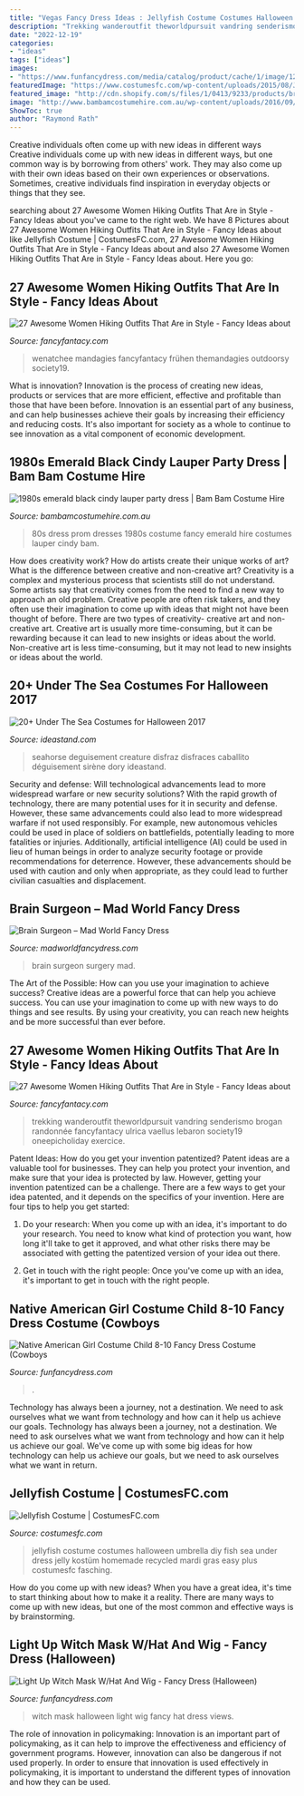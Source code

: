 ```yaml
---
title: "Vegas Fancy Dress Ideas : Jellyfish Costume Costumes Halloween Umbrella Diy Fish Sea Under Dress Jelly Kostüm Homemade Recycled Mardi Gras Easy Plus Costumesfc Fasching"
description: "Trekking wanderoutfit theworldpursuit vandring senderismo brogan randonnée fancyfantacy ulrica vaellus lebaron society19 oneepicholiday exercice"
date: "2022-12-19"
categories:
- "ideas"
tags: ["ideas"]
images:
- "https://www.funfancydress.com/media/catalog/product/cache/1/image/1200x/040ec09b1e35df139433887a97daa66f/S/A/SANC_5581_b_6.jpg"
featuredImage: "https://www.costumesfc.com/wp-content/uploads/2015/08/Jellyfish-Umbrella-Costume.jpg"
featured_image: "http://cdn.shopify.com/s/files/1/0413/9233/products/brain-surgery-on-the-go-3947_grande.jpeg?v=1409750976"
image: "http://www.bambamcostumehire.com.au/wp-content/uploads/2016/09/emerald_black_80s_party_dress1.jpg"
ShowToc: true
author: "Raymond Rath"
---
```



Creative individuals often come up with new ideas in different ways
Creative individuals come up with new ideas in different ways, but one common way is by borrowing from others' work. They may also come up with their own ideas based on their own experiences or observations. Sometimes, creative individuals find inspiration in everyday objects or things that they see.

	

		
searching about 27 Awesome Women Hiking Outfits That Are in Style - Fancy Ideas about you've came to the right web. We have 8 Pictures about 27 Awesome Women Hiking Outfits That Are in Style - Fancy Ideas about like Jellyfish Costume | CostumesFC.com, 27 Awesome Women Hiking Outfits That Are in Style - Fancy Ideas about and also 27 Awesome Women Hiking Outfits That Are in Style - Fancy Ideas about. Here you go:
		
    
## 27 Awesome Women Hiking Outfits That Are In Style - Fancy Ideas About

<img loading=lazy src="https://fancyfantacy.com/wp-content/uploads/2020/04/Awesome-Women-Hiking-Outfits-That-Are-in-Style-26.jpg" onerror="this.onerror=null;this.src='https://tse3.mm.bing.net/th?id=OIP.P8biejq6VwNS9U7bcnFK-wHaLH&amp;pid=15.1';" alt="27 Awesome Women Hiking Outfits That Are in Style - Fancy Ideas about">

_Source: fancyfantacy.com_

>wenatchee mandagies fancyfantacy frühen themandagies outdoorsy society19. 

	

What is innovation?
Innovation is the process of creating new ideas, products or services that are more efficient, effective and profitable than those that have been before. Innovation is an essential part of any business, and can help businesses achieve their goals by increasing their efficiency and reducing costs. It's also important for society as a whole to continue to see innovation as a vital component of economic development.

    
## 1980s Emerald Black Cindy Lauper Party Dress | Bam Bam Costume Hire

<img loading=lazy src="http://www.bambamcostumehire.com.au/wp-content/uploads/2016/09/emerald_black_80s_party_dress1.jpg" onerror="this.onerror=null;this.src='https://tse1.mm.bing.net/th?id=OIP.RbaLLd68R93b_LjSvv75bwHaJ4&amp;pid=15.1';" alt="1980s emerald black cindy lauper party dress | Bam Bam Costume Hire">

_Source: bambamcostumehire.com.au_

>80s dress prom dresses 1980s costume fancy emerald hire costumes lauper cindy bam. 

	

How does creativity work? How do artists create their unique works of art? What is the difference between creative and non-creative art?
Creativity is a complex and mysterious process that scientists still do not understand. Some artists say that creativity comes from the need to find a new way to approach an old problem. Creative people are often risk takers, and they often use their imagination to come up with ideas that might not have been thought of before. There are two types of creativity- creative art and non-creative art. Creative art is usually more time-consuming, but it can be rewarding because it can lead to new insights or ideas about the world. Non-creative art is less time-consuming, but it may not lead to new insights or ideas about the world.

    
## 20+ Under The Sea Costumes For Halloween 2017

<img loading=lazy src="https://ideastand.com/wp-content/uploads/2017/09/sea-costume-diy/13-under-the-sea-costumes-costume-diy.jpg" onerror="this.onerror=null;this.src='https://tse2.mm.bing.net/th?id=OIP.1jpyWvPV8XXIf9heoPUJAQHaJ4&amp;pid=15.1';" alt="20+ Under The Sea Costumes for Halloween 2017">

_Source: ideastand.com_

>seahorse deguisement creature disfraz disfraces caballito déguisement sirène dory ideastand. 

	

Security and defense: Will technological advancements lead to more widespread warfare or new security solutions?
With the rapid growth of technology, there are many potential uses for it in security and defense. However, these same advancements could also lead to more widespread warfare if not used responsibly. For example, new autonomous vehicles could be used in place of soldiers on battlefields, potentially leading to more fatalities or injuries. Additionally, artificial intelligence (AI) could be used in lieu of human beings in order to analyze security footage or provide recommendations for deterrence. However, these advancements should be used with caution and only when appropriate, as they could lead to further civilian casualties and displacement.

    
## Brain Surgeon – Mad World Fancy Dress

<img loading=lazy src="http://cdn.shopify.com/s/files/1/0413/9233/products/brain-surgery-on-the-go-3947_grande.jpeg?v=1409750976" onerror="this.onerror=null;this.src='https://tse2.mm.bing.net/th?id=OIP.TYxrAt75NELMziH2zHJp3QAAAA&amp;pid=15.1';" alt="Brain Surgeon – Mad World Fancy Dress">

_Source: madworldfancydress.com_

>brain surgeon surgery mad. 

	

The Art of the Possible: How can you use your imagination to achieve success?
Creative ideas are a powerful force that can help you achieve success. You can use your imagination to come up with new ways to do things and see results. By using your creativity, you can reach new heights and be more successful than ever before.

    
## 27 Awesome Women Hiking Outfits That Are In Style - Fancy Ideas About

<img loading=lazy src="https://fancyfantacy.com/wp-content/uploads/2020/04/Awesome-Women-Hiking-Outfits-That-Are-in-Style-5.jpg" onerror="this.onerror=null;this.src='https://tse2.mm.bing.net/th?id=OIP.5dqtBt8axunAR4BkXrv8CAHaLG&amp;pid=15.1';" alt="27 Awesome Women Hiking Outfits That Are in Style - Fancy Ideas about">

_Source: fancyfantacy.com_

>trekking wanderoutfit theworldpursuit vandring senderismo brogan randonnée fancyfantacy ulrica vaellus lebaron society19 oneepicholiday exercice. 

	

Patent Ideas: How do you get your invention patentized?
Patent ideas are a valuable tool for businesses. They can help you protect your invention, and make sure that your idea is protected by law. However, getting your invention patentized can be a challenge. There are a few ways to get your idea patented, and it depends on the specifics of your invention. Here are four tips to help you get started: 
1. Do your research: When you come up with an idea, it's important to do your research. You need to know what kind of protection you want, how long it'll take to get it approved, and what other risks there may be associated with getting the patentized version of your idea out there. 

2. Get in touch with the right people: Once you've come up with an idea, it's important to get in touch with the right people.

    
## Native American Girl Costume Child 8-10 Fancy Dress Costume (Cowboys

<img loading=lazy src="https://www.funfancydress.com/media/catalog/product/cache/1/image/1200x/040ec09b1e35df139433887a97daa66f/S/A/SANC_5581_b_6.jpg" onerror="this.onerror=null;this.src='https://tse4.mm.bing.net/th?id=OIP.aBLv9u0GvGi5ZMu-MUA2eQHaO8&amp;pid=15.1';" alt="Native American Girl Costume Child 8-10 Fancy Dress Costume (Cowboys">

_Source: funfancydress.com_

>. 

	

Technology has always been a journey, not a destination. We need to ask ourselves what we want from technology and how can it help us achieve our goals.
Technology has always been a journey, not a destination. We need to ask ourselves what we want from technology and how can it help us achieve our goal. We've come up with some big ideas for how technology can help us achieve our goals, but we need to ask ourselves what we want in return.

    
## Jellyfish Costume | CostumesFC.com

<img loading=lazy src="https://www.costumesfc.com/wp-content/uploads/2015/08/Jellyfish-Umbrella-Costume.jpg" onerror="this.onerror=null;this.src='https://tse4.mm.bing.net/th?id=OIP.iBCqxLTE6VQf9UDMwocdqAHaLG&amp;pid=15.1';" alt="Jellyfish Costume | CostumesFC.com">

_Source: costumesfc.com_

>jellyfish costume costumes halloween umbrella diy fish sea under dress jelly kostüm homemade recycled mardi gras easy plus costumesfc fasching. 

	

How do you come up with new ideas?
When you have a great idea, it's time to start thinking about how to make it a reality. There are many ways to come up with new ideas, but one of the most common and effective ways is by brainstorming.

    
## Light Up Witch Mask W/Hat And Wig - Fancy Dress (Halloween)

<img loading=lazy src="https://www.funfancydress.com/media/catalog/product/cache/1/image/1200x/040ec09b1e35df139433887a97daa66f/S/A/SANC_8363.jpg" onerror="this.onerror=null;this.src='https://tse2.mm.bing.net/th?id=OIP.5Mh98CPcgW82ycZlXvC4DgHaLm&amp;pid=15.1';" alt="Light Up Witch Mask W/Hat And Wig - Fancy Dress (Halloween)">

_Source: funfancydress.com_

>witch mask halloween light wig fancy hat dress views. 

	

The role of innovation in policymaking:
Innovation is an important part of policymaking, as it can help to improve the effectiveness and efficiency of government programs. However, innovation can also be dangerous if not used properly. In order to ensure that innovation is used effectively in policymaking, it is important to understand the different types of innovation and how they can be used.


